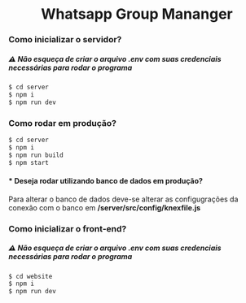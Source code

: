 <h1 align="center">Whatsapp Group Mananger</h1>

<p align="center">
  <h3> Como inicializar o servidor?</h3>

  <h5>⚠️
    Não esqueça de criar o arquivo .env com suas credenciais necessárias para rodar o programa
  </h5>

```bash
$ cd server
$ npm i
$ npm run dev
```

  <h3> Como rodar em produção?</h3>

```bash
$ cd server
$ npm i
$ npm run build
$ npm start
```

</p>

<p align="center">
  <h4>* Deseja rodar utilizando banco de dados em produção?</h4>

  <p>
    Para alterar o banco de dados deve-se alterar as configugrações da conexão com o banco em <strong>/server/src/config/knexfile.js</strong>
  </p>
</p>

<p align="center">
  <h3>Como inicializar o front-end?</h3>

  <h5>⚠️
    Não esqueça de criar o arquivo .env com suas credenciais necessárias para rodar o programa
  </h5>

```bash
$ cd website
$ npm i
$ npm run dev
```

</p>
